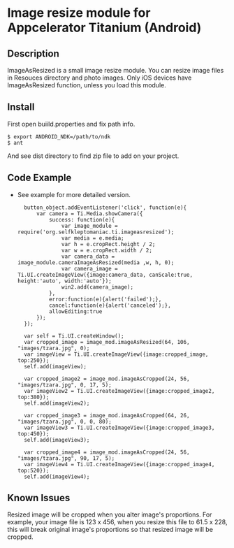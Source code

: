 Image resize module for Appcelerator Titanium (Android)
=========================================

Description
-------------------
ImageAsResized is a small image resize module. You can resize image files in Resouces directory and photo images.
Only iOS devices have ImageAsResized function, unless you load this module.


Install
-------------------

First open buiild.properties and fix path info.

	$ export ANDROID_NDK=/path/to/ndk
	$ ant

And see dist directory to find zip file to add on your project.

Code Example
-------------------
* See example for more detailed version.

		button_object.addEventListener('click', function(e){
			var camera = Ti.Media.showCamera({
				success: function(e){
					var image_module = require('org.selfkleptomaniac.ti.imageasresized');
					var media = e.media;
					var h = e.cropRect.height / 2;
					var w = e.cropRect.width / 2;
					var camera_data = image_module.cameraImageAsResized(media ,w, h, 0);
					var camera_image = Ti.UI.createImageView({image:camera_data, canScale:true, height:'auto', width:'auto'});
					win2.add(camera_image);
				},
				error:function(e){alert('failed');},
				cancel:function(e){alert('canceled');},
				allowEditing:true
			});
		});

		var self = Ti.UI.createWindow();
		var cropped_image = image_mod.imageAsResized(64, 106, "images/tzara.jpg", 0);
		var imageView = Ti.UI.createImageView({image:cropped_image, top:250});
		self.add(imageView);

		var cropped_image2 = image_mod.imageAsCropped(24, 56, "images/tzara.jpg", 0, 17, 5);
		var imageView2 = Ti.UI.createImageView({image:cropped_image2, top:380});
		self.add(imageView2);

		var cropped_image3 = image_mod.imageAsCropped(64, 26, "images/tzara.jpg", 0, 0, 80);
		var imageView3 = Ti.UI.createImageView({image:cropped_image3, top:450});
		self.add(imageView3);

		var cropped_image4 = image_mod.imageAsCropped(24, 56, "images/tzara.jpg", 90, 17, 5);
		var imageView4 = Ti.UI.createImageView({image:cropped_image4, top:520});
		self.add(imageView4);


Known Issues
-------------------
Resized image will be cropped when you alter image's proportions. For example, your image file is 123 x 456, when you resize this file to 61.5 x 228, this will break original image's proportions so that resized image will be cropped.
